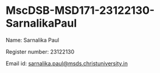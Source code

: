 # MscDSB-MSD171-23122130-SarnalikaPaul

Name: Sarnalika Paul

Register number: 23122130

Email id: sarnalika.paul@msds.christuniversity.in
